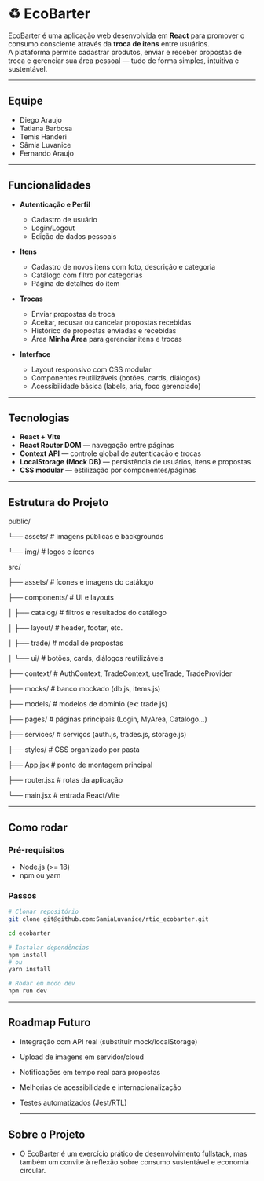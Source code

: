# ♻️ EcoBarter

EcoBarter é uma aplicação web desenvolvida em **React** para promover o consumo consciente através da **troca de itens** entre usuários.  
A plataforma permite cadastrar produtos, enviar e receber propostas de troca e gerenciar sua área pessoal — tudo de forma simples, intuitiva e sustentável.  

---

## Equipe

- Diego Araujo  
- Tatiana Barbosa  
- Temis Handeri  
- Sâmia Luvanice  
- Fernando Araujo  

---

## Funcionalidades

- **Autenticação e Perfil**
  - Cadastro de usuário
  - Login/Logout
  - Edição de dados pessoais

- **Itens**
  - Cadastro de novos itens com foto, descrição e categoria
  - Catálogo com filtro por categorias
  - Página de detalhes do item

- **Trocas**
  - Enviar propostas de troca
  - Aceitar, recusar ou cancelar propostas recebidas
  - Histórico de propostas enviadas e recebidas
  - Área **Minha Área** para gerenciar itens e trocas

- **Interface**
  - Layout responsivo com CSS modular
  - Componentes reutilizáveis (botões, cards, diálogos)
  - Acessibilidade básica (labels, aria, foco gerenciado)

---

## Tecnologias

- **React + Vite**
- **React Router DOM** — navegação entre páginas
- **Context API** — controle global de autenticação e trocas
- **LocalStorage (Mock DB)** — persistência de usuários, itens e propostas
- **CSS modular** — estilização por componentes/páginas

---

## Estrutura do Projeto

public/

└── assets/ # imagens públicas e backgrounds

└── img/ # logos e ícones


src/

├── assets/ # ícones e imagens do catálogo

├── components/ # UI e layouts

│ ├── catalog/ # filtros e resultados do catálogo

│ ├── layout/ # header, footer, etc.

│ ├── trade/ # modal de propostas

│ └── ui/ # botões, cards, diálogos reutilizáveis

├── context/ # AuthContext, TradeContext, useTrade, TradeProvider

├── mocks/ # banco mockado (db.js, items.js)

├── models/ # modelos de domínio (ex: trade.js)

├── pages/ # páginas principais (Login, MyArea, Catalogo...)

├── services/ # serviços (auth.js, trades.js, storage.js)

├── styles/ # CSS organizado por pasta

├── App.jsx # ponto de montagem principal

├── router.jsx # rotas da aplicação

└── main.jsx # entrada React/Vite

---

## Como rodar

### Pré-requisitos
- Node.js (>= 18)
- npm ou yarn

### Passos
```bash
# Clonar repositório
git clone git@github.com:SamiaLuvanice/rtic_ecobarter.git

cd ecobarter

# Instalar dependências
npm install
# ou
yarn install

# Rodar em modo dev
npm run dev

```

---

## Roadmap Futuro
- Integração com API real (substituir mock/localStorage)
- Upload de imagens em servidor/cloud
- Notificações em tempo real para propostas
- Melhorias de acessibilidade e internacionalização
- Testes automatizados (Jest/RTL)

  ---

## Sobre o Projeto
- O EcoBarter é um exercício prático de desenvolvimento fullstack, mas também um convite à reflexão sobre consumo sustentável e economia circular.
